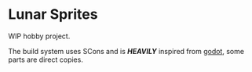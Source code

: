# Lunar Sprites

WIP hobby project.

The build system uses SCons and is ***HEAVILY*** inspired from [godot](https://github.com/godotengine/godot), some parts are direct copies.
